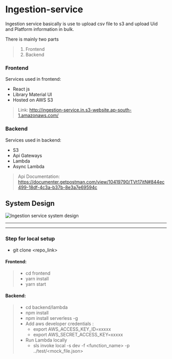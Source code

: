 # Ingestion-service

Ingestion service basically is use to upload csv file to s3 and upload Uid and Platform information in bulk.


There is mainly two parts 
> 1. Frontend 
> 2. Backend

### Frontend 
Services used in frontend:
* React js 
* Library Material UI
* Hosted on AWS S3
> Link: http://ingestion-service.in.s3-website.ap-south-1.amazonaws.com/
### Backend 
Services used in backend: 
* S3
* Api Gateways
* Lambda
* Async Lambda
> Api Documentation: https://documenter.getpostman.com/view/10419790/TVt17itN#844ec499-18df-4c3a-b37b-8e3a7e69594c 


## System Design
![Ingestion service system design](https://s3.ap-south-1.amazonaws.com/ingestion-service.in/media/system-architecture-ingestion-service.png)

---
___
### Step for local setup
- git clone <repo_link>
#### Frontend: 
> - cd frontend
> - yarn install
> - yarn start

#### Backend: 
> - cd backend/lambda
> - npm install 
> - npm install serverless -g 
> - Add aws developer credentials : 
>   - export AWS_ACCESS_KEY_ID=xxxxx
>   - export AWS_SECRET_ACCESS_KEY=xxxxx
> - Run Lambda locally 
>   - sls invoke local -s dev -f <function_name> -p ../test/<mock_file.json>

